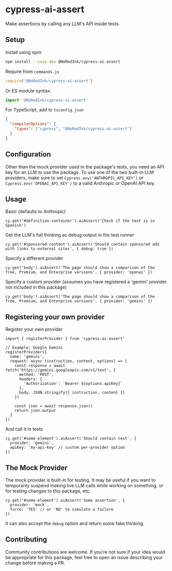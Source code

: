 # cypress-ai-assert

Make assertions by calling any LLM's API inside tests.

## Setup

Install using npm:

```bash
npm install --save-dev @NoRedInk/cypress-ai-assert
```

Require from `commands.js`

```javascript
require('@NoRedInk/cypress-ai-assert')
```

Or ES module syntax:

```javascript
import '@NoRedInk/cypress-ai-assert'
```

For TypeScript, add to `tsconfig.json`

```json
{
  "compilerOptions": {
    "types": ["cypress", "@NoRedInk/cypress-ai-assert"]
  }
}
```

## Configuration

Other than the mock provider used in the package's tests, you need an API key for an LLM to use the package. To use one of the two built-in LLM providers, make sure to set `Cypress.env('ANTHROPIC_API_KEY')` or `Cypress.env('OPENAI_API_KEY')` to a valid Anthropic or OpenAI API key.

## Usage

Basic (defaults to Anthropic)
```
cy.get('#definition-container').aiAssert('Check if the text is in Spanish')
```

Get the LLM's full thinking as debug output in the test runner
```
cy.get('#sponsored-content').aiAssert('Should contain sponsored ads with links to external sites', { debug: true })
```

Specify a different provider
```
cy.get('body').aiAssert('The page should show a comparison of the free, Premium, and Enterprise versions', { provider: 'openai' })
```

Specify a custom provider (assumes you have registered a 'gemini' provider not included in this package)
```
cy.get('body').aiAssert('The page should show a comparison of the free, Premium, and Enterprise versions', { provider: 'gemini' })
```

## Registering your own provider

Register your own provider

```
import { registerProvider } from 'cypress-ai-assert'

// Example: Google Gemini
registerProvider({
  name: 'gemini',
  request: async (instruction, content, options) => {
    const response = await fetch('https://gemini.googleapis.com/v1/text', {
      method: 'POST',
      headers: {
        'Authorization': `Bearer ${options.apiKey}`
      },
      body: JSON.stringify({ instruction, content })
    })

    const json = await response.json()
    return json.output
  }
})
```
And call it in tests
```
cy.get('#some-element').aiAssert('Should contain text', {
  provider: 'gemini',
  apiKey: 'my-api-key' // custom per-provider option
})
```

## The Mock Provider

The mock provider is built-in for testing. It may be useful if you want to temporarily suspend making live LLM calls while working on something, or for testing changes to this package, etc.

```
cy.get('#some-element').aiAssert('Some assertion', {
  provider: 'mock',
  force: 'YES' // or 'NO' to simulate a failure
})
```

It can also accept the `debug` option and return some fake thinking.

## Contributing

Community contributions are welcome. If you're not sure if your idea would be appropriate for this package, feel free to open an issue describing your change before making a PR.